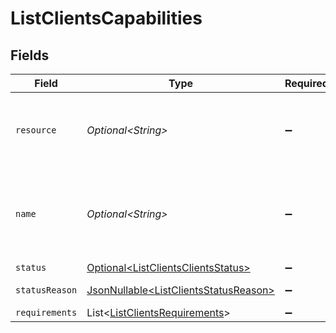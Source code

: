 # ListClientsCapabilities


## Fields

| Field                                                                                        | Type                                                                                         | Required                                                                                     | Description                                                                                  | Example                                                                                      |
| -------------------------------------------------------------------------------------------- | -------------------------------------------------------------------------------------------- | -------------------------------------------------------------------------------------------- | -------------------------------------------------------------------------------------------- | -------------------------------------------------------------------------------------------- |
| `resource`                                                                                   | *Optional\<String>*                                                                          | :heavy_minus_sign:                                                                           | Always the word `capability` for this resource type.                                         | capability                                                                                   |
| `name`                                                                                       | *Optional\<String>*                                                                          | :heavy_minus_sign:                                                                           | A unique name for this capability like `payments` / `settlements`.                           | payments                                                                                     |
| `status`                                                                                     | [Optional\<ListClientsClientsStatus>](../../models/operations/ListClientsClientsStatus.md)   | :heavy_minus_sign:                                                                           | N/A                                                                                          | pending                                                                                      |
| `statusReason`                                                                               | [JsonNullable\<ListClientsStatusReason>](../../models/operations/ListClientsStatusReason.md) | :heavy_minus_sign:                                                                           | N/A                                                                                          | requirement-past-due                                                                         |
| `requirements`                                                                               | List\<[ListClientsRequirements](../../models/operations/ListClientsRequirements.md)>         | :heavy_minus_sign:                                                                           | N/A                                                                                          |                                                                                              |